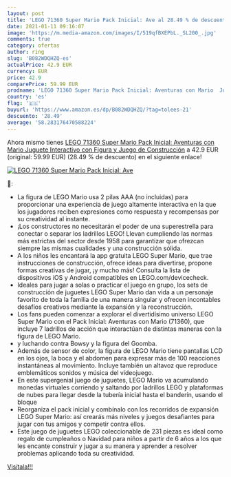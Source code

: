 ```yaml
---
layout: post
title: 'LEGO 71360 Super Mario Pack Inicial: Ave al 28.49 % de descuento'
date: 2021-01-11 09:16:07
image: 'https://m.media-amazon.com/images/I/519qfBXEPbL._SL200_.jpg'
comments: true
category: ofertas
author: ring
slug: 'B082WDQHZQ-es'
actualPrice: 42.9 EUR
currency: EUR
price: 42.9
comparePrice: 59.99 EUR
prodname: 'LEGO 71360 Super Mario Pack Inicial: Aventuras con Mario  Juguete Interactivo con Figura y Juego de Construcción'
country: 'es'
flag: '🇪🇸'
buyurl: 'https://www.amazon.es/dp/B082WDQHZQ/?tag=tolees-21'
descuento: '28.49'
average: '58.283176470588224'
---
```


Ahora mismo tienes [LEGO 71360 Super Mario Pack Inicial: Aventuras con Mario  Juguete Interactivo con Figura y Juego de Construcción](https://www.amazon.es/dp/B082WDQHZQ/?tag=tolees-21) a 42.9 EUR (original: 59.99 EUR) (28.49 %  de descuento) en el siguiente enlace!

[![LEGO 71360 Super Mario Pack Inicial: Ave](https://m.media-amazon.com/images/I/519qfBXEPbL._SL200_.jpg)](https://www.amazon.es/dp/B082WDQHZQ/?tag=tolees-21)

🔎:

- La figura de LEGO Mario usa 2 pilas AAA (no incluidas) para proporcionar una experiencia de juego altamente interactiva en la que los jugadores reciben expresiones como respuesta y recompensas por su creatividad al instante.
- ¡Los constructores no necesitarán el poder de una superestrella para conectar o separar los ladrillos LEGO! Llevan cumpliendo las normas más estrictas del sector desde 1958 para garantizar que ofrezcan siempre las mismas cualidades y una construcción sólida.
- A los niños les encantará la app gratuita LEGO Super Mario, que trae instrucciones de construcción, ofrece ideas para divertirse, propone formas creativas de jugar, ¡y mucho más! Consulta la lista de dispositivos iOS y Android compatibles en LEGO.com/devicecheck.
- Ideales para jugar a solas o practicar el juego en grupo, los sets de construcción de juguetes LEGO Super Mario dan vida a un personaje favorito de toda la familia de una manera singular y ofrecen incontables desafíos creativos mediante la expansión y la reconstrucción.
- Los fans pueden comenzar a explorar el divertidísimo universo LEGO Super Mario con el Pack Inicial: Aventuras con Mario (71360), que incluye 7 ladrillos de acción que interactúan de distintas maneras con la figura de LEGO Mario.
- y luchando contra Bowsy y la figura del Goomba.
- Además de sensor de color, la figura de LEGO Mario tiene pantallas LCD en los ojos, la boca y el abdomen para expresar más de 100 reacciones instantáneas al movimiento. Incluye también un altavoz que reproduce emblemáticos sonidos y música del videojuego.
- En este supergenial juego de juguetes, LEGO Mario va acumulando monedas virtuales corriendo y saltando por ladrillos LEGO y plataformas de nubes para llegar desde la tubería inicial hasta el banderín, usando el bloque
- Reorganiza el pack inicial y combínalo con los recorridos de expansión LEGO Super Mario: así crearás más niveles y juegos desafiantes para jugar con tus amigos y competir contra ellos.
- Este juego de juguetes LEGO coleccionable de 231 piezas es ideal como regalo de cumpleaños o Navidad para niños a partir de 6 años a los que les encante construir y jugar a su manera y aprender a resolver problemas aplicando toda su creatividad.

[Visítala!!!](https://www.amazon.es/dp/B082WDQHZQ/?tag=tolees-21)
